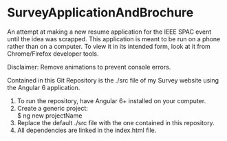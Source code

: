 # SurveyApplicationAndBrochure
An attempt at making a new resume application for the IEEE SPAC event until the idea was scrapped. 
This application is meant to be run on a phone rather than on a computer. 
To view it in its intended form, look at it from Chrome/Firefox developer tools.

Disclaimer: Remove animations to prevent console errors.

Contained in this Git Repository is the ./src file of my Survey website using the Angular 6 application.

1. To run the repository, have Angular 6+ installed on your computer.
2. Create a generic project: <br />
   $ ng new projectName <br />
3. Replace the default ./src file with the one contained in this repository.
4. All dependencies are linked in the index.html file.
